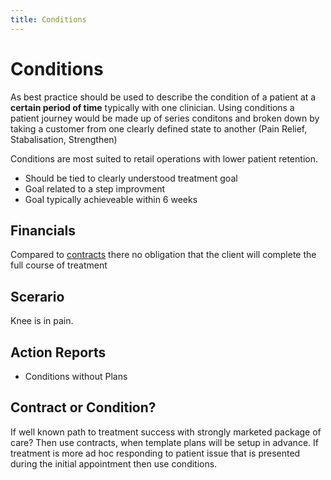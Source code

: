 ```yaml
---
title: Conditions
---
```


# Conditions

As best practice should be used to describe the condition of a patient at a **certain period of time** typically with one clinician. Using conditions a patient journey would be made up of series conditons and broken down by taking a customer from one clearly defined state to another (Pain Relief, Stabalisation, Strengthen)

Conditions are most suited to retail operations with lower patient retention.

- Should be tied to clearly understood treatment goal
- Goal related to a step improvment
- Goal typically achieveable within 6 weeks

## Financials

Compared to [contracts](../contracts/) there no obligation that the client will complete the full course of treatment

## Scerario

Knee is in pain.

## Action Reports

- Conditions without Plans

## Contract or Condition?

If well known path to treatment success with strongly marketed package of care? Then use contracts, when template plans will be setup in advance. If treatment is more ad hoc responding to patient issue that is presented during the initial appointment then use conditions.
